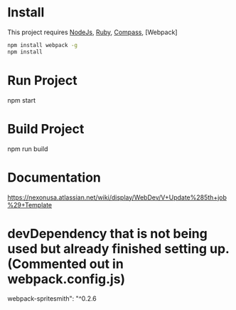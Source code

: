 # Install
This project requires [NodeJs](http://nodejs.org/), [Ruby](http://www.ruby-lang.org), [Compass](http://compass-style.org/), [Webpack]


```bash
npm install webpack -g
npm install

```

# Run Project

npm start


# Build Project

npm run build


# Documentation

https://nexonusa.atlassian.net/wiki/display/WebDev/V+Update%285th+job%29+Template


# devDependency that is not being used but already finished setting up. (Commented out in webpack.config.js)

webpack-spritesmith": "^0.2.6

